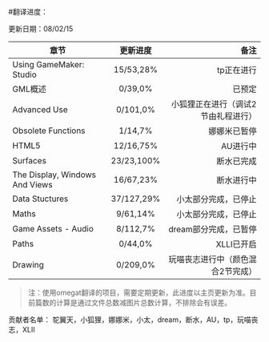 #翻译进度：

更新日期：08/02/15

章节 | 更新进度  | 备注
------|:------:|------:
Using GameMaker: Studio  | 15/53,28% | tp正在进行
GML概述  | 0/39,0% | 已预定
Advanced Use  | 0/101,0% | 小狐狸正在进行（调试2节由礼程进行）
Obsolete Functions  | 1/14,7% | 娜娜米已暂停
HTML5  | 12/16,75% | AU进行中
Surfaces  | 23/23,100% | 断水已完成
The Display, Windows And Views  | 16/67,23% |  断水进行中 
Data Stuctures  | 37/127,29% | 小太部分完成，已停止
Maths  | 9/61,14% | 小太部分完成，已停止
Game Assets - Audio  | 8/112,7% | dream部分完成，已暂停
Paths  | 0/44,0% | XLLI已开启
Drawing  | 0/209,0% | 玩喵丧志进行中（颜色混合2节完成）

>注：使用omegat翻译的项目，需要定期更新，此进度以主页更新为准。目前篇数的计算是通过文件总数减图片总数计算，不排除会有误差。

贡献者名单：
鸵翼天，小狐狸，娜娜米，小太，dream，断水，AU，tp，玩喵丧志，XLII